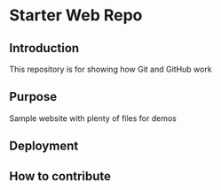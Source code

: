 # Starter Web Repo

## Introduction

This repository is for showing how Git and GitHub work

## Purpose

Sample website with plenty of files for demos

## Deployment

## How to contribute
